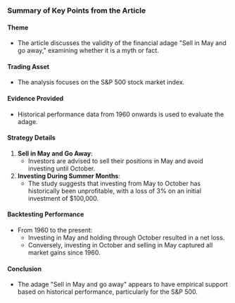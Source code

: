 ### Summary of Key Points from the Article

#### Theme
- The article discusses the validity of the financial adage "Sell in May and go away," examining whether it is a myth or fact.

#### Trading Asset
- The analysis focuses on the S&P 500 stock market index.

#### Evidence Provided
- Historical performance data from 1960 onwards is used to evaluate the adage.

#### Strategy Details
1. **Sell in May and Go Away**: 
   - Investors are advised to sell their positions in May and avoid investing until October.
2. **Investing During Summer Months**:
   - The study suggests that investing from May to October has historically been unprofitable, with a loss of 3% on an initial investment of $100,000.

#### Backtesting Performance
- From 1960 to the present:
  - Investing in May and holding through October resulted in a net loss.
  - Conversely, investing in October and selling in May captured all market gains since 1960.

#### Conclusion
- The adage "Sell in May and go away" appears to have empirical support based on historical performance, particularly for the S&P 500.
